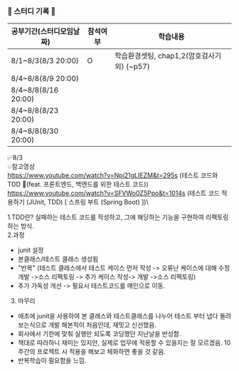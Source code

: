 ### 📌 스터디 기록 📌

|공부기간(스터디모임날짜)|참석여부|학습내용|
|---------------------|---|---|
|8/1~8/3(8/3 20:00)|O|학습환경셋팅, chap1,2(암호검사기 외) (~p57)|
|8/4~8/8(8/9 20:00)||
|8/4~8/8(8/16 20:00)|||
|8/4~8/8(8/23 20:00)|||
|8/4~8/8(8/30 20:00)|||


✅8/3\
💡참고영상\
https://www.youtube.com/watch?v=Npi21gLIEZM&t=295s (테스트 코드와 TDD 🧪(feat. 프론트엔드, 백엔드를 위한 테스트 코드))\
https://www.youtube.com/watch?v=SFVWo0Z5Ppo&t=1014s (테스트 코드 적용하기 (JUnit, TDD) [ 스프링 부트 (Spring Boot) ])\\

1.TDD란? 실패하는 테스트 코드를 작성하고, 그에 해당하는 기능을 구현하여 리팩토링 하는 방식.\
2.과정
 - junit 설정
 - 본클래스/테스트 클래스 생성됨
 - "반복" (테스트 클래스에서 테스트 케이스 먼저 작성 -> 오류난 케이스에 대해 수정개발 ->소스 리펙토링 -> 추가 케이스 작성-> 개발 ->소스 리펙토링)
 - 추가 가독성 개선 ->  필요시 테스트코드를 메인으로 이동.
3. 마무리
 - 애초에 junit을 사용하여 본 클래스와 테스트클래스를 나누어 테스트 부터 냅다 돌려보는식으로 개발 해본적이 처음인데, 재밋고 신선했음.
 - 회사에서 기한에 맞춰 실행만 되도록 코딩했던 지난날을 반성함.
 - 책대로 따라하니 재미는 있지만, 실제로 업무에 적용할 수 있을지는 잘 모르겠음. 10주간의 프로젝트 시 적용을 해보고 체화하면 좋을 것 같음.
 - 반복학습이 필요함을 느낌.
